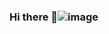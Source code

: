 ### Hi there 👋![image](https://user-images.githubusercontent.com/113383027/236114326-31d4ea90-e329-4242-b37a-d3525a94468e.png)
